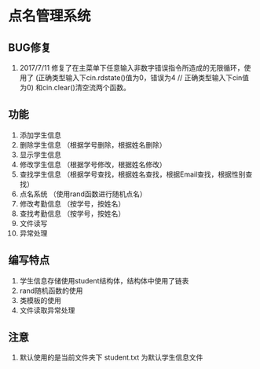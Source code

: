 # 点名管理系统

## BUG修复
1. 2017/7/11 修复了在主菜单下任意输入非数字错误指令所造成的无限循环，使用了 (正确类型输入下cin.rdstate()值为0，错误为4 // 正确类型输入下cin值为0) 和cin.clear()清空流两个函数。

## 功能
1. 添加学生信息
2. 删除学生信息 （根据学号删除，根据姓名删除）
3. 显示学生信息
4. 修改学生信息 （根据学号修改，根据姓名修改）
5. 查找学生信息 （根据学号查找，根据姓名查找，根据Email查找，根据性别查找）
6. 点名系统 （使用rand函数进行随机点名）
7. 修改考勤信息 （按学号，按姓名）
8. 查找考勤信息 （按学号，按姓名）
9. 文件读写
10. 异常处理

## 编写特点
1. 学生信息存储使用student结构体，结构体中使用了链表
2. rand随机函数的使用
3. 类模板的使用
4. 文件读取异常处理

## 注意
1. 默认使用的是当前文件夹下 student.txt 为默认学生信息文件
